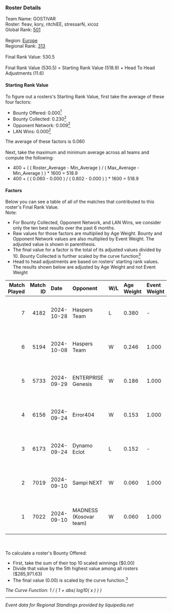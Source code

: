 ### Roster Details<br />
Team Name: GOSTIVAR<br />
Roster: fleav, kory, ritchiEE, stressarN, xicoz<br />
Global Rank: [501](../../standings_global_2025_02_28.md)<br />
<br />
Region: [Europe]( ../../standings_europe_2025_02_28.md)<br />
Regional Rank: [313]( ../../standings_europe_2025_02_28.md)<br />
<br />
Final Rank Value:  530.5<br />
<br />
Final Rank Value (530.5) = Starting Rank Value (518.9) + Head To Head Adjustments (11.6)<br />

#### Starting Rank Value<br />
To figure out a rosters's Starting Rank Value, first take the average of these four factors:<br />
- Bounty Offered: 0.000[<sup>1</sup>](#table2)
- Bounty Collected: 0.230[<sup>2</sup>](#table1)
- Opponent Network: 0.009[<sup>2</sup>](#table1)
- LAN Wins: 0.000[<sup>2</sup>](#table1)

The average of these factors is 0.060<br />
<br />
Next, take the maximum and minimum average across all teams and compute the following:<br />
- 400 + ( ( Roster_Average - Min_Average ) / ( Max_Average - Min_Average ) ) * 1600 = 518.9
- 400 + ( ( 0.060 - 0.000 ) / ( 0.802 - 0.000 ) ) * 1600 = 518.9


#### Factors<br />
Below you can see a table of all of the matches that contributed to this roster's Final Rank Value.<br />
Note:<br />

- For Bounty Collected, Opponent Network, and LAN Wins, we consider only the ten best results over the past 6 months.
- Raw values for those factors are multiplied by Age Weight. Bounty and Opponent Network values are also multiplied by Event Weight. The adjusted value is shown in parenthesis.
- The final value for a factor is the total of its adjusted values divided by 10. Bounty Collected is further scaled by the curve function[<sup>3</sup>](#curveFunction)
- Head to head adjustments are based on rosters' starting rank values. The results shown below are adjusted by Age Weight and not Event Weight
<span id="table1"></span><br />


| Match Played | Match ID | Date       | Opponent               | W/L | Age Weight | Event Weight | Bounty Collected | Opponent Network | LAN Wins  | H2H Adj. | Roster                                  |
| -: | -: | :- | :- | :- | :- | :- | :- | :- | :- | -: | :- |
|            7 |     4182 | 2024-10-28 | Haspers Team           | L   | 0.380      | -            | -                | -                | -         |    -2.36 | fleav, kory, ritchiEE, stressarN, xicoz |
|            6 |     5194 | 2024-10-08 | Haspers Team           | W   | 0.246      | 1.000        | 0.016 (0.004)    | 0.189 (0.046)    | 0 (0.000) |     6.24 | fleav, kory, ritchiEE, stressarN, xicoz |
|            5 |     5733 | 2024-09-29 | ENTERPRISE Genesis     | W   | 0.186      | 1.000        | 0.002 (0.000)    | 0.193 (0.036)    | 0 (0.000) |     4.22 | fleav, kory, ritchiEE, stressarN, xicoz |
|            4 |     6156 | 2024-09-24 | Error404               | W   | 0.153      | 1.000        | 0.000 (0.000)    | 0.016 (0.002)    | 0 (0.000) |     1.63 | fleav, kory, ritchiEE, stressarN, xicoz |
|            3 |     6173 | 2024-09-24 | Dynamo Eclot           | L   | 0.152      | -            | -                | -                | -         |    -0.05 | fleav, kory, ritchiEE, stressarN, xicoz |
|            2 |     7019 | 2024-09-10 | Sampi NEXT             | W   | 0.060      | 1.000        | 0.000 (0.000)    | 0.027 (0.002)    | 0 (0.000) |     0.95 | fleav, Q-Q, ritchiEE, stressarN, xicoz  |
|            1 |     7022 | 2024-09-10 | MADNESS (Kosovar team) | W   | 0.060      | 1.000        | 0.003 (0.000)    | 0.020 (0.001)    | 0 (0.000) |     1.00 | fleav, Q-Q, ritchiEE, stressarN, xicoz  |

<br />
<span id="table2"></span><br />
To calculate a roster's Bounty Offered:<br />

- First, take the sum of their top 10 scaled winnings ($0.00)
- Divide that value by the 5th highest value among all rosters ($285,971.63)
- The final value (0.00) is scaled by the curve function.[<sup>3</sup>](#curveFunction)

<span id="curveFunction"></span>_The Curve Function: 1 / ( 1 + abs( log10( x ) ) )_<br />

---
_Event data for Regional Standings provided by liquipedia.net_<br />
